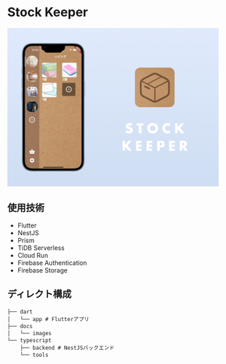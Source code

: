 # Stock Keeper

<img src="./docs/images/app.png" width="480">

## 使用技術

- Flutter
- NestJS
- Prism
- TiDB Serverless
- Cloud Run
- Firebase Authentication
- Firebase Storage

## ディレクト構成

```
├── dart
│   └── app # Flutterアプリ
├── docs
│   └── images
└── typescript
    ├── backend # NestJSバックエンド
    └── tools
```
